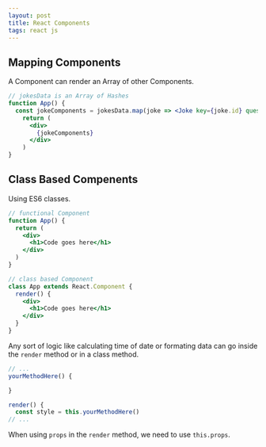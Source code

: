 ```yaml
---
layout: post
title: React Components
tags: react js
---
```


## Mapping Components

A Component can render an Array of other Components.

```jsx
// jokesData is an Array of Hashes
function App() {
  const jokeComponents = jokesData.map(joke => <Joke key={joke.id} question={joke.question} punchLine={joke.punchLine} />) 
    return (
      <div>
        {jokeComponents}            
      </div>
    )
}
```

## Class Based Compenents

Using ES6 classes.

```jsx
// functional Component
function App() {
  return (
    <div>
      <h1>Code goes here</h1>
    </div>
  )
}

// class based Component
class App extends React.Component {
  render() {
    <div>
      <h1>Code goes here</h1>
    </div>
  }
}
```

Any sort of logic like calculating time of date or formating data can go inside the `render` method or in a class method.

```jsx
// ...
yourMethodHere() {

}

render() {
  const style = this.yourMethodHere()
// ...
```

When using `props` in the `render` method, we need to use `this.props`.

